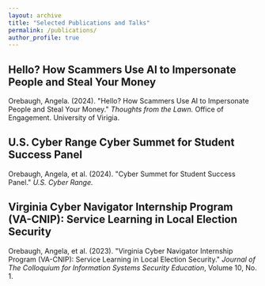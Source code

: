 ```yaml
---
layout: archive
title: "Selected Publications and Talks"
permalink: /publications/
author_profile: true
---
```


<h2>Hello? How Scammers Use AI to Impersonate People and Steal Your Money</h2>

Orebaugh, Angela. (2024). "Hello? How Scammers Use AI to Impersonate People and Steal Your Money." <i>Thoughts from the Lawn.</i> Office of Engagement. University of Virigia.
<a href="https://engagement.virginia.edu/learn/thoughts-from-the-lawn/20240409-Orebaugh"><i class="fas fa-fw fa-link zoom" aria-hidden="true"></i></a>

<h2>U.S. Cyber Range Cyber Summet for Student Success Panel</h2>

Orebaugh, Angela, et al. (2024). "Cyber Summet for Student Success Panel." <i>U.S. Cyber Range.</i>
<a href="https://www.youtube.com/watch?v=hqhAVB1gmgU"><i class="fas fa-fw fa-link zoom" aria-hidden="true"></i></a>

<h2>Virginia Cyber Navigator Internship Program (VA-CNIP): Service Learning in Local Election Security</h2>

Orebaugh, Angela, et al. (2023). "Virginia Cyber Navigator Internship Program (VA-CNIP): Service Learning in Local Election Security." <i>Journal of The Colloquium for Information Systems Security Education</i>, Volume 10, No. 1.
<a href="https://doi.org/10.53735/cisse.v10i1.175"><i class="fas fa-fw fa-link zoom" aria-hidden="true"></i></a>
<a href="/files/pdf/research/They're Still Here.pdf"><i class="fas fa-fw fa-file-pdf zoom" aria-hidden="true"></i></a>




<!--
{% if author.googlescholar %}
  You can also find my articles on <u><a href="{{author.googlescholar}}">my Google Scholar profile</a>.</u>
{% endif %}

{% include base_path %}

{% for post in site.publications reversed %}
  {% include archive-single.html %}
{% endfor %}
-->
